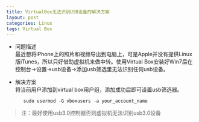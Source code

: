 ```yaml
---
title: VirtualBox无法识别USB设备的解决方案
layout: post
categories: Linux
tags: Virtual Box
---
```


 - 问题描述  
 最近想将iPhone上的照片和视频导出到电脑上，可是Apple并没有提供Linux版iTunes，所以只好借助虚拟机来做中转。使用Virtual Box安装好Win7后在控制台->设置->usb设备->添加usb筛选里无法识别任何usb设备。  
	
 - 解决方案  
 将当前用户添加到virtual box用户组，添加成功后即可设置usb筛选器。
 
		  sudo usermod -G vboxusers -a your_account_name
 > 注：最好使用usb3.0控制器否则虚拟机无法识别usb3.0设备
